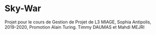 # Sky-War
Projet pour le cours de Gestion de Projet de L3 MIAGE, Sophia Antipolis, 2019-2020, Promotion Alain Turing. Timmy DAUMAS et Mahdi MEJRI
